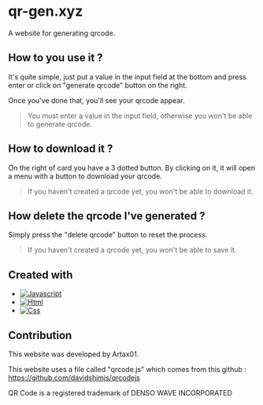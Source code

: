 # qr-gen.xyz

A website for generating qrcode.

## How to you use it ?

It's quite simple, just put a value in the input field at the bottom and press enter or click on "generate qrcode" button on the right.

Once you've done that, you'll see your qrcode appear.

> You must enter a value in the input field, otherwise you won't be able to generate qrcode.

## How to download it ?

On the right of card you have a 3 dotted button. By clicking on it, it will open a menu with a button to download your qrcode.

> If you haven't created a qrcode yet, you won't be able to download it.

## How delete the qrcode I've generated ?

Simply press the "delete qrcode" button to reset the process.

> If you haven't created a qrcode yet, you won't be able to save it.

## Created with

* [![Javascript][Javascript]][Javascript-url]
* [![Html][Html]][Html-url]
* [![Css][Css]][Css-url]

## Contribution

This website was developed by Artax01.

This website uses a file called "qrcode.js" which comes from this github : https://github.com/davidshimjs/qrcodejs  

QR Code is a registered trademark of DENSO WAVE INCORPORATED


<!-- MARKDOWN -->
[Javascript]: https://img.shields.io/badge/javascript-black?style=for-the-badge&logo=javascript&logoColor=yellow
[Javascript-url]: https://developer.mozilla.org/fr/docs/Web/JavaScript
[Html]: https://img.shields.io/badge/html-DD0031?style=for-the-badge&logo=html5&logoColor=white
[Html-url]: https://developer.mozilla.org/fr/docs/Web/HTML
[Css]: https://img.shields.io/badge/css-4A4A55?style=for-the-badge&logo=css3&logoColor=blue
[Css-url]: https://developer.mozilla.org/fr/docs/Web/CSS
